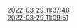 [2022-03-29_11:37:48](https://danubetech.github.io/did-resolution-test-suite/gh-pages/2022-03-29_11:37:48/mochareports/reports.html)  
[2022-03-29_11:09:51](https://danubetech.github.io/did-resolution-test-suite/gh-pages/2022-03-29_11:09:51/mochareports/reports.html)  
